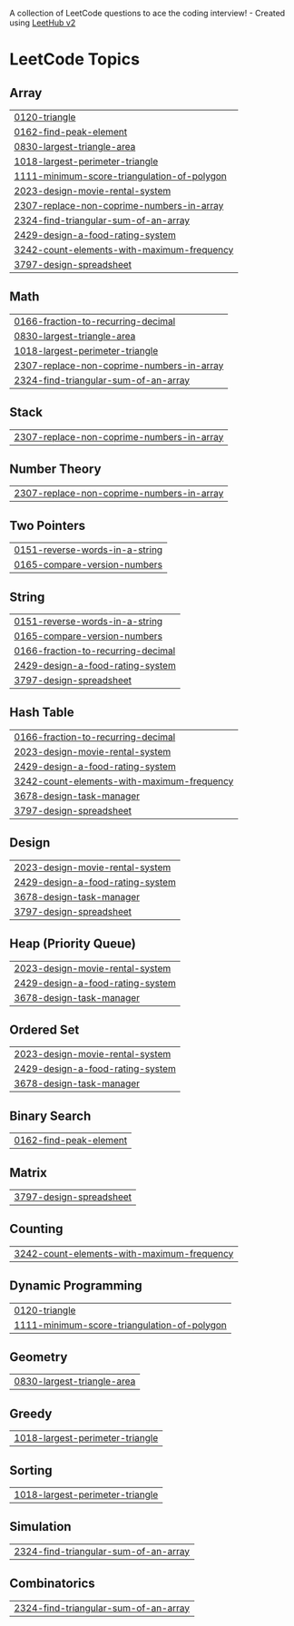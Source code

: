 A collection of LeetCode questions to ace the coding interview! - Created using [LeetHub v2](https://github.com/arunbhardwaj/LeetHub-2.0)
<!---LeetCode Topics Start-->
# LeetCode Topics
## Array
|  |
| ------- |
| [0120-triangle](https://github.com/Gouravgilhare/DSA/tree/master/0120-triangle) |
| [0162-find-peak-element](https://github.com/Gouravgilhare/DSA/tree/master/0162-find-peak-element) |
| [0830-largest-triangle-area](https://github.com/Gouravgilhare/DSA/tree/master/0830-largest-triangle-area) |
| [1018-largest-perimeter-triangle](https://github.com/Gouravgilhare/DSA/tree/master/1018-largest-perimeter-triangle) |
| [1111-minimum-score-triangulation-of-polygon](https://github.com/Gouravgilhare/DSA/tree/master/1111-minimum-score-triangulation-of-polygon) |
| [2023-design-movie-rental-system](https://github.com/Gouravgilhare/DSA/tree/master/2023-design-movie-rental-system) |
| [2307-replace-non-coprime-numbers-in-array](https://github.com/Gouravgilhare/DSA/tree/master/2307-replace-non-coprime-numbers-in-array) |
| [2324-find-triangular-sum-of-an-array](https://github.com/Gouravgilhare/DSA/tree/master/2324-find-triangular-sum-of-an-array) |
| [2429-design-a-food-rating-system](https://github.com/Gouravgilhare/DSA/tree/master/2429-design-a-food-rating-system) |
| [3242-count-elements-with-maximum-frequency](https://github.com/Gouravgilhare/DSA/tree/master/3242-count-elements-with-maximum-frequency) |
| [3797-design-spreadsheet](https://github.com/Gouravgilhare/DSA/tree/master/3797-design-spreadsheet) |
## Math
|  |
| ------- |
| [0166-fraction-to-recurring-decimal](https://github.com/Gouravgilhare/DSA/tree/master/0166-fraction-to-recurring-decimal) |
| [0830-largest-triangle-area](https://github.com/Gouravgilhare/DSA/tree/master/0830-largest-triangle-area) |
| [1018-largest-perimeter-triangle](https://github.com/Gouravgilhare/DSA/tree/master/1018-largest-perimeter-triangle) |
| [2307-replace-non-coprime-numbers-in-array](https://github.com/Gouravgilhare/DSA/tree/master/2307-replace-non-coprime-numbers-in-array) |
| [2324-find-triangular-sum-of-an-array](https://github.com/Gouravgilhare/DSA/tree/master/2324-find-triangular-sum-of-an-array) |
## Stack
|  |
| ------- |
| [2307-replace-non-coprime-numbers-in-array](https://github.com/Gouravgilhare/DSA/tree/master/2307-replace-non-coprime-numbers-in-array) |
## Number Theory
|  |
| ------- |
| [2307-replace-non-coprime-numbers-in-array](https://github.com/Gouravgilhare/DSA/tree/master/2307-replace-non-coprime-numbers-in-array) |
## Two Pointers
|  |
| ------- |
| [0151-reverse-words-in-a-string](https://github.com/Gouravgilhare/DSA/tree/master/0151-reverse-words-in-a-string) |
| [0165-compare-version-numbers](https://github.com/Gouravgilhare/DSA/tree/master/0165-compare-version-numbers) |
## String
|  |
| ------- |
| [0151-reverse-words-in-a-string](https://github.com/Gouravgilhare/DSA/tree/master/0151-reverse-words-in-a-string) |
| [0165-compare-version-numbers](https://github.com/Gouravgilhare/DSA/tree/master/0165-compare-version-numbers) |
| [0166-fraction-to-recurring-decimal](https://github.com/Gouravgilhare/DSA/tree/master/0166-fraction-to-recurring-decimal) |
| [2429-design-a-food-rating-system](https://github.com/Gouravgilhare/DSA/tree/master/2429-design-a-food-rating-system) |
| [3797-design-spreadsheet](https://github.com/Gouravgilhare/DSA/tree/master/3797-design-spreadsheet) |
## Hash Table
|  |
| ------- |
| [0166-fraction-to-recurring-decimal](https://github.com/Gouravgilhare/DSA/tree/master/0166-fraction-to-recurring-decimal) |
| [2023-design-movie-rental-system](https://github.com/Gouravgilhare/DSA/tree/master/2023-design-movie-rental-system) |
| [2429-design-a-food-rating-system](https://github.com/Gouravgilhare/DSA/tree/master/2429-design-a-food-rating-system) |
| [3242-count-elements-with-maximum-frequency](https://github.com/Gouravgilhare/DSA/tree/master/3242-count-elements-with-maximum-frequency) |
| [3678-design-task-manager](https://github.com/Gouravgilhare/DSA/tree/master/3678-design-task-manager) |
| [3797-design-spreadsheet](https://github.com/Gouravgilhare/DSA/tree/master/3797-design-spreadsheet) |
## Design
|  |
| ------- |
| [2023-design-movie-rental-system](https://github.com/Gouravgilhare/DSA/tree/master/2023-design-movie-rental-system) |
| [2429-design-a-food-rating-system](https://github.com/Gouravgilhare/DSA/tree/master/2429-design-a-food-rating-system) |
| [3678-design-task-manager](https://github.com/Gouravgilhare/DSA/tree/master/3678-design-task-manager) |
| [3797-design-spreadsheet](https://github.com/Gouravgilhare/DSA/tree/master/3797-design-spreadsheet) |
## Heap (Priority Queue)
|  |
| ------- |
| [2023-design-movie-rental-system](https://github.com/Gouravgilhare/DSA/tree/master/2023-design-movie-rental-system) |
| [2429-design-a-food-rating-system](https://github.com/Gouravgilhare/DSA/tree/master/2429-design-a-food-rating-system) |
| [3678-design-task-manager](https://github.com/Gouravgilhare/DSA/tree/master/3678-design-task-manager) |
## Ordered Set
|  |
| ------- |
| [2023-design-movie-rental-system](https://github.com/Gouravgilhare/DSA/tree/master/2023-design-movie-rental-system) |
| [2429-design-a-food-rating-system](https://github.com/Gouravgilhare/DSA/tree/master/2429-design-a-food-rating-system) |
| [3678-design-task-manager](https://github.com/Gouravgilhare/DSA/tree/master/3678-design-task-manager) |
## Binary Search
|  |
| ------- |
| [0162-find-peak-element](https://github.com/Gouravgilhare/DSA/tree/master/0162-find-peak-element) |
## Matrix
|  |
| ------- |
| [3797-design-spreadsheet](https://github.com/Gouravgilhare/DSA/tree/master/3797-design-spreadsheet) |
## Counting
|  |
| ------- |
| [3242-count-elements-with-maximum-frequency](https://github.com/Gouravgilhare/DSA/tree/master/3242-count-elements-with-maximum-frequency) |
## Dynamic Programming
|  |
| ------- |
| [0120-triangle](https://github.com/Gouravgilhare/DSA/tree/master/0120-triangle) |
| [1111-minimum-score-triangulation-of-polygon](https://github.com/Gouravgilhare/DSA/tree/master/1111-minimum-score-triangulation-of-polygon) |
## Geometry
|  |
| ------- |
| [0830-largest-triangle-area](https://github.com/Gouravgilhare/DSA/tree/master/0830-largest-triangle-area) |
## Greedy
|  |
| ------- |
| [1018-largest-perimeter-triangle](https://github.com/Gouravgilhare/DSA/tree/master/1018-largest-perimeter-triangle) |
## Sorting
|  |
| ------- |
| [1018-largest-perimeter-triangle](https://github.com/Gouravgilhare/DSA/tree/master/1018-largest-perimeter-triangle) |
## Simulation
|  |
| ------- |
| [2324-find-triangular-sum-of-an-array](https://github.com/Gouravgilhare/DSA/tree/master/2324-find-triangular-sum-of-an-array) |
## Combinatorics
|  |
| ------- |
| [2324-find-triangular-sum-of-an-array](https://github.com/Gouravgilhare/DSA/tree/master/2324-find-triangular-sum-of-an-array) |
<!---LeetCode Topics End-->